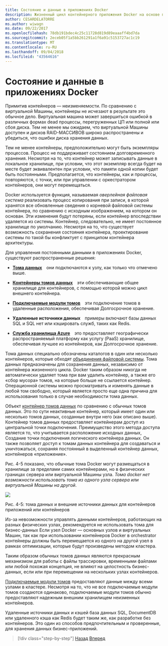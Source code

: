 ```yaml
---
title: Состояние и данные в приложениях Docker
description: Жизненный цикл контейнерного приложения Docker на основе платформы и средств Майкрософт
author: CESARDELATORRE
ms.author: wiwagn
ms.date: 09/22/2017
ms.openlocfilehash: 78db191bdec4c25c11728d819d89eaaaff4bd7da
ms.sourcegitcommit: 2eceb05f1a5bb261291a1f6a91c5153727ac1c19
ms.translationtype: MT
ms.contentlocale: ru-RU
ms.lasthandoff: 09/04/2018
ms.locfileid: "43564616"
---
```

# <a name="state-and-data-in-docker-applications"></a>Состояние и данные в приложениях Docker

Примитив контейнеров — неизменяемости. По сравнению с виртуальной Машины, контейнеры не исчезают в результате это обычное дело. Виртуальная машина может завершиться ошибкой в различных формах dead процессы, перегруженных ЦП или полной или сбоя диска. Тем не менее мы ожидаем, что виртуальной Машины доступен и дисков RAID-МАССИВОВ широко распространены и убедиться, что ошибки диска хранения данных.

Тем не менее контейнеры, предположительно могут быть экземпляры процессов. Процесс не поддерживает состоянием долговременного хранения. Несмотря на то, что контейнер может записывать данные в локальное хранилище, при условии, что этот экземпляр всегда будет на месте будет эквивалентен при условии, что памяти одной копии будет быть постоянными. Предполагается, что контейнеры, как и процессы, повторяются, с точки, или при управлении с оркестратором контейнеров, они могут перемещаться.

Docker используется функция, называемая *оверлейная файловая система* реализовать процесс копирования при записи, в которой хранятся все обновленные сведения о корневой файловой системы контейнера, по сравнению с исходным изображением, на котором он основан. Эти изменения будут потеряны, если контейнер впоследствии удаляется из системы. Контейнер, следовательно, не имеет постоянное хранилище по умолчанию. Несмотря на то, что существует возможность сохранения состояния контейнера, проектирование системы по такой бы конфликтует с принципом контейнера архитектуры.

Для управления постоянными данными в приложениях Docker, существуют распространенные решения:

-   [**Тома данных**](https://docs.docker.com/engine/tutorials/dockervolumes/) они подключаются к узлу, как только что отмечено выше.

-   [**Контейнеры томов данных**](https://docs.docker.com/engine/tutorials/dockervolumes/#/creating-and-mounting-a-data-volume-container) эти обеспечивающие общее хранилище для контейнеров, с помощью которой можно цикл внешнего контейнера.

-   [**Подключаемые модули томов**](https://docs.docker.com/engine/tutorials/dockervolumes/#/mount-a-shared-storage-volume-as-a-data-volume) эти подключение томов в удаленные расположения, обеспечивая Долгосрочное хранение.

-   **Удаленные источники данных** примеры включают базы данных SQL и SQL нет или кэшировать служб, таких как Redis.

-   [**Служба хранилища Azure**](https://docs.microsoft.com/azure/storage/) это предоставляет географически распространяемый платформу как услугу (PaaS) хранилище, обеспечивая лучшее из контейнеров, как Долгосрочное хранение.

Тома данных специально обозначены каталогов в один или несколько контейнеров, которые обходят [объединения файловой системы](https://docs.docker.com/glossary/?term=Union%20file%20system). Тома данных предназначены для сохранения данных, независимо от контейнера жизненного цикла. Docker таким образом никогда не автоматически удаляет тома при вам удалить контейнер, а также его «сбор мусора» томов, на которые больше не ссылается контейнер. Операционной системы можно просматривать и изменять данные в любой том свободно, который является просто еще одна причина для использования только в случае необходимости тома данных.

Объект [контейнер томов данных](https://docs.docker.com/glossary/?term=volume) по сравнению с обычных томов данных. Это по сути неактивные контейнер, который имеет один или несколько томов данных, созданные внутри него (как описано выше). Контейнер томов данных предоставляет контейнерам доступ из центральной точки подключения. Преимущество этого метода доступа является то, что учитывается расположение исходных данных, Создание точки подключения логического контейнера данных. Он также позволяет доступ к томам данных контейнера для создаваться и уничтожаться, сохраняя постоянный в выделенный контейнер данных, контейнеров «приложение».

Рис. 4-5 показано, что обычные тома Docker могут размещаться в хранилище за пределами самих контейнерами, но в физических границах сервера или виртуальной Машины узла. *Тома docker нет возможности использовать тома из одного узла сервера или виртуальной Машины на другой*.

![](./media/image5.png)

Рис. 4-5: тома данных и внешние источники данных для контейнеров приложений или контейнеров

Из-за невозможности управлять данными контейнеров, работающих на разных физических узлах, рекомендуется не использовать тома для бизнес-данных Если узел Docker — основных узлов и виртуальных Машин, так как при использовании контейнеров Docker в orchestrator контейнеры должны быть перемещается из одного на другой узел в рамках оптимизации, которые будут произведены методом кластера.

Таким образом обычных томов данных являются прекрасным механизмом для работы с файлы трассировки, временными файлами или любой похожая концепция, не влияют на целостность бизнес-данных, если или при перемещении на нескольких узлах контейнеров.

[Подключаемые модули томов](https://docs.docker.com/engine/extend/plugins_volume/) предоставляют данные между всеми узлами в кластере. Несмотря на то, что не все подключаемые модули томов создаются одинаково, подключаемые модули томов обычно предоставляют надежным внешним хранилищем неизменных контейнеров.

Удаленные источники данных и кэшей база данных SQL, DocumentDB или удаленного кэша как Redis будет таким же, как разработке без контейнеров. Это один из способов предпочтительным и проверенные, для хранения данных бизнес-приложений.


>[!div class="step-by-step"]
[Назад](monolithic-applications.md)
[Вперед](soa-applications.md)
